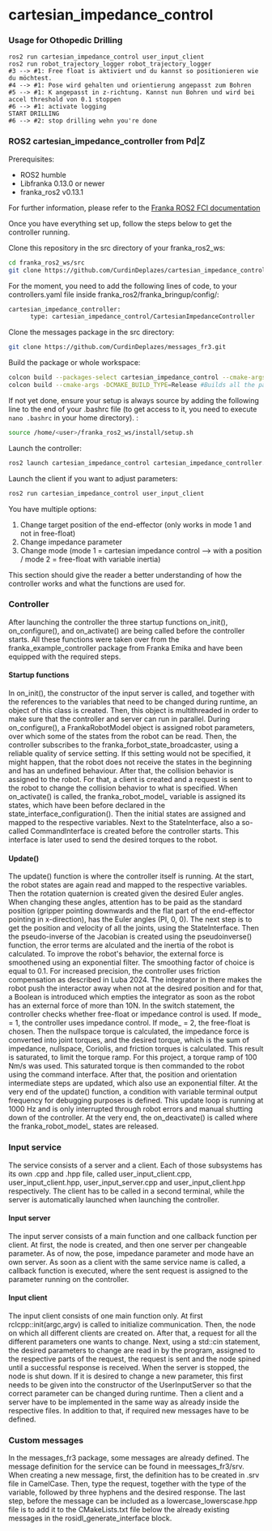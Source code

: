 # cartesian_impedance_control

### Usage for Othopedic Drilling
    ros2 run cartesian_impedance_control user_input_client
    ros2 run robot_trajectory_logger robot_trajectory_logger
    #3 --> #1: Free float is aktiviert und du kannst so positionieren wie du möchtest.
    #4 --> #1: Pose wird gehalten und orientierung angepasst zum Bohren
    #5 --> #1: K angepasst in z-richtung. Kannst nun Bohren und wird bei accel threshold von 0.1 stoppen
    #6 --> #1: activate logging
    START DRILLING
    #6 --> #2: stop drilling wehn you're done
    
### ROS2 cartesian_impedance_controller from Pd|Z

Prerequisites:
* ROS2 humble <br />
* Libfranka 0.13.0 or newer <br />
* franka_ros2 v0.13.1 <br />

For further information, please refer to the [Franka ROS2 FCI documentation](https://support.franka.de/docs/franka_ros2.html)

Once you have everything set up, follow the steps below to get the controller running.

Clone this repository in the src directory of your franka_ros2_ws: <br />
```bash
cd franka_ros2_ws/src 
git clone https://github.com/CurdinDeplazes/cartesian_impedance_control.git
```
For the moment, you need to add the following lines of code, to your controllers.yaml file inside franka_ros2/franka_bringup/config/:
```bash
cartesian_impedance_controller:
      type: cartesian_impedance_control/CartesianImpedanceController
```

Clone the messages package in the src directory: <br />
```bash
git clone https://github.com/CurdinDeplazes/messages_fr3.git
```

Build the package or whole workspace: <br />
```bash
colcon build --packages-select cartesian_impedance_control --cmake-args -DCMAKE_BUILD_TYPE=Release
colcon build --cmake-args -DCMAKE_BUILD_TYPE=Release #Builds all the packages in your src folder
```

If not yet done, ensure your setup is always source by adding the following line to the end of your .bashrc file (to get access to it, you need to execute `nano .bashrc` in your home directory). : <br />
```bash
source /home/<user>/franka_ros2_ws/install/setup.sh 
```

Launch the controller: <br />
```bash
ros2 launch cartesian_impedance_control cartesian_impedance_controller.launch.py
```

Launch the client if you want to adjust parameters: <br />
``` bash
ros2 run cartesian_impedance_control user_input_client 
```

You have multiple options: 
1. Change target position of the end-effector (only works in mode 1 and not in free-float)
2. Change impedance parameter
3. Change mode (mode 1 = cartesian impedance control --> with a position / mode 2 = free-float with variable inertia)

This section should give the reader a better understanding of how the controller
works and what the functions are used for.
### Controller
After launching the controller the three startup functions on_init(), on_configure(), and on_activate() are being called before the controller starts. All these functions were taken over from the franka_example_controller package from Franka Emika and have been equipped with the required steps.
#### Startup functions
In on_init(), the constructor of the input server is called, and together with the references to the variables that need to be changed during runtime, an object of this class is created. Then, this object is multithreaded in order to make sure that the controller and server can run in parallel. During on_configure(), a FrankaRobotModel object is assigned robot parameters, over which some of the states from the robot can be read. Then, the controller subscribes to the franka_forbot_state_broadcaster, using a reliable quality of service setting. If this setting would not be specified, it might happen, that the robot does not receive the states in the beginning and has an undefined behaviour. After that, the collision behavior is assigned to the robot. For that, a client is created and a request is sent to the robot to change the collision behavior to what is specified. When on_activate() is called, the franka_robot_model_ variable is assigned its states, which have been before declared in the state_interface_configuration(). Then the initial states are assigned and mapped to the respective variables. Next to the StateInterface, also a so-called CommandInterface is created before the controller starts. This interface is later used to send the desired torques to the robot.
#### Update()
The update() function is where the controller itself is running. At the start, the robot states are again read and mapped to the respective variables. Then the rotation quaternion is created given the desired Euler angles. When changing these angles, attention has to be paid as the standard position (gripper pointing downwards and the flat part of the end-effector pointing in x-direction), has the Euler angles (PI, 0, 0). The next step is to get the position and velocity of all the joints, using the StateInterface. Then the pseudo-inverse of the Jacobian is created using the pseudoinverse() function, the error terms are alculated and the inertia of the robot is calculated. To improve the robot's behavior, the external force is smoothened using an exponential filter. The smoothing factor of choice is equal to 0.1. For increased precision, the controller uses friction compensation as described in Luba 2024. The integrator in there makes the robot push the interactor away when not at the desired position and for that, a Boolean is introduced which empties the integrator as soon as the robot has an external force of more than 10N. In the switch statement, the controller checks whether free-float or impedance control is used. If mode_ = 1, the controller uses impedance control. If mode_ = 2, the free-float is chosen. Then the nullspace torque is calculated, the impedance force is converted into joint torques, and the desired torque, which is the sum of impedance, nullspace, Coriolis, and friction torques is calculated. This result is saturated, to limit the torque ramp. For this project, a torque ramp of 100 Nm/s was used. This saturated torque is then commanded to the robot using the command interface. After that, the position and orientation intermediate steps are updated, which also use an exponential filter. At the very end of the update() function, a condition with variable terminal output frequency for debugging purposes is defined. This update loop is running at 1000 Hz and is only interrupted through robot errors and manual shutting down of the controller. At the very end, the on_deactivate() is called where the franka_robot_model_ states are released. 

### Input service
The service consists of a server and a client. Each of those subsystems has its own .cpp and .hpp file, called user_input_client.cpp, user_input_client.hpp, user_input_server.cpp and user_input_client.hpp respectively. The client has to be called in a second terminal, while the server is automatically launched when launching the controller.

#### Input server
The input server consists of a main function and one callback function per client. At first, the node is created, and then one server per changeable parameter. As of now, the pose, impedance parameter and mode have an own server. As soon as a client with the same service name is called, a callback function is executed, where the sent request is assigned to the parameter running on the controller. 

#### Input client
The input client consists of one main function only. At first rclcpp::init(argc,argv) is called to initialize communication. Then, the node on which all different clients are created on. After that, a request for all the different parameters one wants to change. Next, using a std::cin statement, the desired parameters to change are read in by the program, assigned to the respective parts of the request, the request is sent and the node spined until a successful response is received. When the server is stopped, the node is shut down. If it is desired to change a new parameter, this first needs to be given into the constructor of the UserInputServer so that the correct parameter can be changed during runtime. Then a client and a server have to be implemented in the same way as already inside the respective files. In addition to that, if
required new messages have to be defined.

### Custom messages
In the messages_fr3 package, some messages are already defined. The message definition for the service can be found in meessages_fr3/srv. When creating a new message, first, the definition has to be created in .srv file in CamelCase. Then, type the request, together with the type of the variable, followed by three hyphens and the desired response. The last step, before the message can be included as a lowercase_lowerscase.hpp file is to add it to the CMakeLists.txt file below the already existing messages in the rosidl_generate_interface block.
